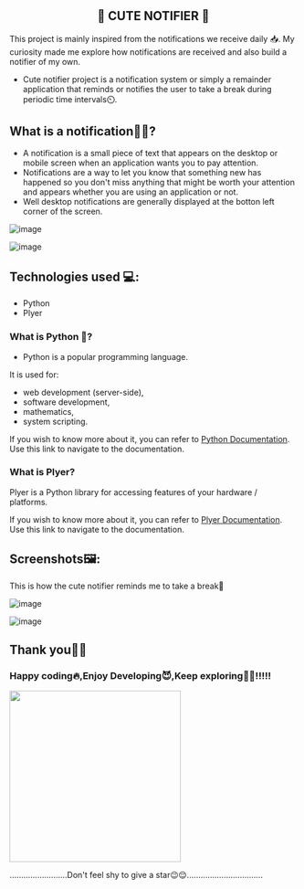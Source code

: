 # <h2 align="center">💌 CUTE NOTIFIER 💌</h2>
This project is mainly inspired from the notifications we receive daily 📥. My curiosity made me explore how notifications are received and also build a notifier of my own.
* Cute notifier project is a notification system or simply a remainder application that reminds or notifies the user to take a break during periodic time intervals⏲️.

## What is a notification🔔🔔?
* A notification is a small piece of text that appears on the desktop or mobile screen when an application wants you to pay attention. 
* Notifications are a way to let you know that something new has happened so you don't miss anything that might be worth your attention and appears whether you are using an application or not.
* Well desktop notifications are generally displayed at the botton left corner of the screen.

![image](https://user-images.githubusercontent.com/104165177/189940845-8502b586-6da3-444d-8d26-6cd7c4c66cf4.png)

![image](https://user-images.githubusercontent.com/104165177/189940978-0f53766f-f7a7-4293-ae17-c0b19e730205.png)

## Technologies used 💻:
* Python
* Plyer

### What is Python 🐍?
* Python is a popular programming language.

It is used for:

* web development (server-side),
* software development,
* mathematics,
* system scripting.

If you wish to know more about it, you can refer to [Python Documentation](https://docs.python.org/3/). Use this link to navigate to the documentation.
### What is Plyer?
Plyer is a Python library for accessing features of your hardware / platforms.

If you wish to know more about it, you can refer to [Plyer Documentation](https://plyer.readthedocs.io/en/latest/). Use this link to navigate to the documentation.

## Screenshots🖼️:

This is how the cute notifier reminds me to take a break🥰

![image](https://user-images.githubusercontent.com/104165177/189942815-dc91c59b-33bb-4c07-b84a-67b00af59592.png)

![image](https://user-images.githubusercontent.com/104165177/189943183-57bebaf5-df50-487c-b51d-e2588696bf05.png)

## Thank you🙏😇

### Happy coding🔥,Enjoy Developing😈,Keep exploring🧗‍♀️!!!!!


<img src="https://user-images.githubusercontent.com/104165177/189944268-31083764-b3b8-4f0a-86b4-830dd44e232b.gif" width="300" height="300">

.........................Don't feel shy to give a star😉😌.................................

